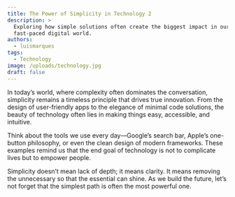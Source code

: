 ```yaml
---
title: The Power of Simplicity in Technology 2
description: >
  Exploring how simple solutions often create the biggest impact in our
  fast-paced digital world.
authors:
  - luismarques
tags:
  - Technology
image: /uploads/technology.jpg
draft: false
---
```

In today’s world, where complexity often dominates the conversation, simplicity remains a timeless principle that drives true innovation. From the design of user-friendly apps to the elegance of minimal code solutions, the beauty of technology often lies in making things easy, accessible, and intuitive.

Think about the tools we use every day—Google’s search bar, Apple’s one-button philosophy, or even the clean design of modern frameworks. These examples remind us that the end goal of technology is not to complicate lives but to empower people.

Simplicity doesn’t mean lack of depth; it means clarity. It means removing the unnecessary so that the essential can shine. As we build the future, let’s not forget that the simplest path is often the most powerful one.